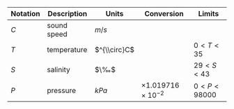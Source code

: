 Notation | Description | Units | Conversion | Limits
--- | --- | --- | --- | ---
$C$ | sound speed | $m/s$ |
$T$ | temperature | $^{\\circ}C$ | | $0 < T < 35$
$S$ | salinity | $\‰$ | | $29 < S < 43$
$P$ | pressure | $kPa$ | $\times 1.019716 \times 10^{-2}$ | $0 < P < 98000$